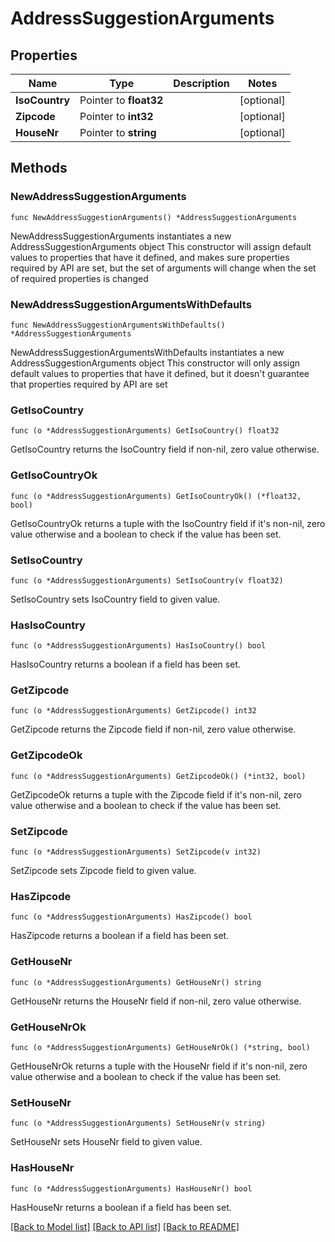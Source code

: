 # AddressSuggestionArguments

## Properties

Name | Type | Description | Notes
------------ | ------------- | ------------- | -------------
**IsoCountry** | Pointer to **float32** |  | [optional] 
**Zipcode** | Pointer to **int32** |  | [optional] 
**HouseNr** | Pointer to **string** |  | [optional] 

## Methods

### NewAddressSuggestionArguments

`func NewAddressSuggestionArguments() *AddressSuggestionArguments`

NewAddressSuggestionArguments instantiates a new AddressSuggestionArguments object
This constructor will assign default values to properties that have it defined,
and makes sure properties required by API are set, but the set of arguments
will change when the set of required properties is changed

### NewAddressSuggestionArgumentsWithDefaults

`func NewAddressSuggestionArgumentsWithDefaults() *AddressSuggestionArguments`

NewAddressSuggestionArgumentsWithDefaults instantiates a new AddressSuggestionArguments object
This constructor will only assign default values to properties that have it defined,
but it doesn't guarantee that properties required by API are set

### GetIsoCountry

`func (o *AddressSuggestionArguments) GetIsoCountry() float32`

GetIsoCountry returns the IsoCountry field if non-nil, zero value otherwise.

### GetIsoCountryOk

`func (o *AddressSuggestionArguments) GetIsoCountryOk() (*float32, bool)`

GetIsoCountryOk returns a tuple with the IsoCountry field if it's non-nil, zero value otherwise
and a boolean to check if the value has been set.

### SetIsoCountry

`func (o *AddressSuggestionArguments) SetIsoCountry(v float32)`

SetIsoCountry sets IsoCountry field to given value.

### HasIsoCountry

`func (o *AddressSuggestionArguments) HasIsoCountry() bool`

HasIsoCountry returns a boolean if a field has been set.

### GetZipcode

`func (o *AddressSuggestionArguments) GetZipcode() int32`

GetZipcode returns the Zipcode field if non-nil, zero value otherwise.

### GetZipcodeOk

`func (o *AddressSuggestionArguments) GetZipcodeOk() (*int32, bool)`

GetZipcodeOk returns a tuple with the Zipcode field if it's non-nil, zero value otherwise
and a boolean to check if the value has been set.

### SetZipcode

`func (o *AddressSuggestionArguments) SetZipcode(v int32)`

SetZipcode sets Zipcode field to given value.

### HasZipcode

`func (o *AddressSuggestionArguments) HasZipcode() bool`

HasZipcode returns a boolean if a field has been set.

### GetHouseNr

`func (o *AddressSuggestionArguments) GetHouseNr() string`

GetHouseNr returns the HouseNr field if non-nil, zero value otherwise.

### GetHouseNrOk

`func (o *AddressSuggestionArguments) GetHouseNrOk() (*string, bool)`

GetHouseNrOk returns a tuple with the HouseNr field if it's non-nil, zero value otherwise
and a boolean to check if the value has been set.

### SetHouseNr

`func (o *AddressSuggestionArguments) SetHouseNr(v string)`

SetHouseNr sets HouseNr field to given value.

### HasHouseNr

`func (o *AddressSuggestionArguments) HasHouseNr() bool`

HasHouseNr returns a boolean if a field has been set.


[[Back to Model list]](../README.md#documentation-for-models) [[Back to API list]](../README.md#documentation-for-api-endpoints) [[Back to README]](../README.md)


